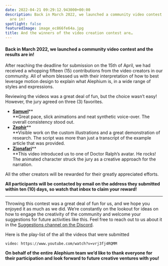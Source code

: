 ```yaml
---
date: 2022-04-21 09:29:12.943000+00:00
description: Back in March 2022, we launched a community video contest and the results
  are in!
spotlight: false
featuredImage: image_ec866fe64a.jpg
title: And the winners of the video creation contest are…
---
```


#### Back in March 2022, we launched a community video contest and the results are in!

After reaching the deadline for submission on the 15th of April, we had received a whopping fifteen (15) contributions from the video creators in our community. All of whom blessed us with their interpretation of how to best leverage motion design to explain what Alephium is, in a wide range of styles and expressions.

Reviewing the videos was a great deal of fun, but the choice wasn’t easy! However, the jury agreed on three (3) favorites.

- <span id="0362"><a href="https://youtu.be/TYNwlDo4B-M" class="markup--anchor markup--li-anchor" data-href="https://youtu.be/TYNwlDo4B-M" rel="noopener" target="_blank"><strong>Samuel</strong></a>\*\*  
  \*\*Great pace, slick animations and neat synthetic voice-over. The overall consistency stood out.</span>
- <span id="9e7f"><a href="https://www.youtube.com/watch?v=KtaQE9ADUnU" class="markup--anchor markup--li-anchor" data-href="https://www.youtube.com/watch?v=KtaQE9ADUnU" rel="noopener" target="_blank"><strong>Zephir</strong></a>\*\*  
  \*\*Visible work on the custom illustrations and a great demonstration of research. The script was more than just a transcript of the example article that was provided.</span>
- <span id="1e48"><a href="https://youtu.be/_2S_BAHf3b8" class="markup--anchor markup--li-anchor" data-href="https://youtu.be/_2S_BAHf3b8" rel="noopener" target="_blank"><strong>Zionafari</strong></a>\*\*  
  \*\*This video introduced us to one of Doctor Ralph’s avatar. He rocks! The animated character struck the jury as a creative approach for the narration.</span>

All the other creators will be rewarded for their greatly appreciated efforts.

**All participants will be contacted by email on the address they submitted within ten (10) days, so watch that inbox to claim your reward!**

---

Throwing this contest was a great deal of fun for us, and we hope you enjoyed it as much as we did. We’re constantly on the lookout for ideas on how to engage the creativity of the community and welcome your suggestions for future activities like this. Feel free to reach out to us about it in the <a href="https://discord.gg/s82ZXRw4Dc" class="markup--anchor markup--p-anchor" data-href="https://discord.gg/s82ZXRw4Dc" rel="noopener" target="_blank">Suggestions channel on the Discord</a>.

Here is the play-list of the all the videos that were submitted

`video: https://www.youtube.com/watch?v=vrj3fj4RQMM`

**On behalf of the entire Alephium team we’d like to thank everyone for their participation and look forward to future creative ventures with you!**

